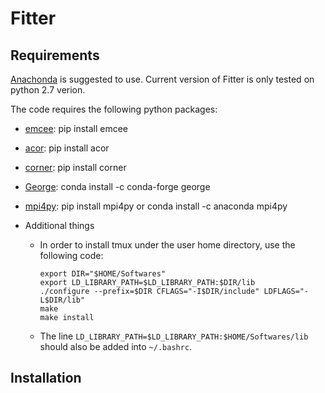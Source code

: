 # Fitter

## Requirements

[Anachonda](https://www.continuum.io/) is suggested to use. Current version of Fitter is only tested on python 2.7 verion.

The code requires the following python packages:
* [emcee](http://dan.iel.fm/emcee/current/): pip install emcee
* [acor](https://github.com/dfm/acor): pip install acor
* [corner](http://corner.readthedocs.io/en/latest/#): pip install corner
* [George](http://dan.iel.fm/george/current/): conda install -c conda-forge george
* [mpi4py](http://pythonhosted.org/mpi4py/): pip install mpi4py or conda install -c anaconda mpi4py

* Additional things
  * In order to install tmux under the user home directory, use the following code:
    ```
    export DIR="$HOME/Softwares"
    export LD_LIBRARY_PATH=$LD_LIBRARY_PATH:$DIR/lib
    ./configure --prefix=$DIR CFLAGS="-I$DIR/include" LDFLAGS="-L$DIR/lib"
    make
    make install
    ```
  * The line `LD_LIBRARY_PATH=$LD_LIBRARY_PATH:$HOME/Softwares/lib` should also be added into `~/.bashrc`.

## Installation
